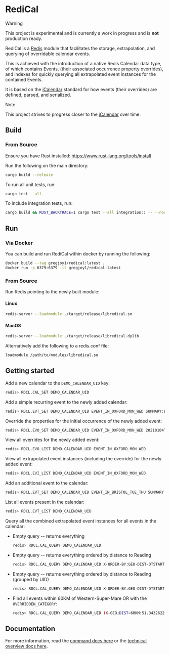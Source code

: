 # RediCal

> [!WARNING]
> This project is experimental and is currently a work in progress and is **not** production ready.

RediCal is a [Redis](https://redis.io/) module that facilitates the storage, extrapolation, and querying of overridable calendar events.

This is achieved with the introduction of a native Redis Calendar data type, of which contains Events, (their associated occurrence property overrides), and indexes for quickly querying all extrapolated event instances for the contained Events.

It is based on the [iCalendar](https://icalendar.org/) standard for how events (their overrides) are defined, parsed, and serialized.

> [!NOTE]
> This project strives to progress closer to the [iCalendar](https://icalendar.org/) over time.

## Build

### From Source

Ensure you have Rust installed: https://www.rust-lang.org/tools/install

Run the following on the main directory:
```bash
cargo build --release
```

To run all unit tests, run:

```bash
cargo test --all
```

To include integration tests, run:

```bash
cargo build && RUST_BACKTRACE=1 cargo test --all integration:: -- --nocapture
```

## Run

### Via Docker
You can build and run RediCal within docker by running the following:
```bash
docker build --tag gregjoy1/redical:latest .
docker run -p 6379:6379 -it gregjoy1/redical:latest
```

### From Source
Run Redis pointing to the newly built module:

#### Linux
```bash
redis-server --loadmodule ./target/release/libredical.so
```

#### MacOS
```bash
redis-server --loadmodule ./target/release/libredical.dylib
```

Alternatively add the following to a redis.conf file:
```bash
loadmodule /path/to/modules/libredical.so
```

## Getting started

Add a new calendar to the `DEMO_CALENDAR_UID` key:

```bash
redis> RDCL.CAL_SET DEMO_CALENDAR_UID
```

Add a simple recurring event to the newly added calendar:

```bash
redis> RDCL.EVT_SET DEMO_CALENDAR_UID EVENT_IN_OXFORD_MON_WED SUMMARY:Event in Oxford on Mondays and Wednesdays at 5:00PM RRULE:BYDAY=MO,WE;COUNT=4;FREQ=WEEKLY;INTERVAL=1 DTSTART:20201231T170000Z DTEND:20201231T173000Z RELATED-TO;RELTYPE=PARENT:PARENT_UUID CATEGORIES:CATEGORY TWO,CATEGORY_ONE GEO:51.751365550307604;-1.2601196837753945
```

Override the properties for the initial occurrence of the newly added event:

```bash
redis> RDCL.EVO_SET DEMO_CALENDAR_UID EVENT_IN_OXFORD_MON_WED 20210104T170000Z SUMMARY:Overridden event in Oxford summary text RELATED-TO;RELTYPE=PARENT:OVERRIDDEN_PARENT_UUID CATEGORIES:OVERRIDDEN_CATEGORY
```

View all overrides for the newly added event:

```bash
redis> RDCL.EVO_LIST DEMO_CALENDAR_UID EVENT_IN_OXFORD_MON_WED
```

View all extrapolated event instances (including the override) for the newly added event:

```bash
redis> RDCL.EVI_LIST DEMO_CALENDAR_UID EVENT_IN_OXFORD_MON_WED
```

Add an additional event to the calendar:

```bash
redis> RDCL.EVT_SET DEMO_CALENDAR_UID EVENT_IN_BRISTOL_TUE_THU SUMMARY:Event in Bristol on Tuesdays and Thursdays at 6:30PM RRULE:BYDAY=TU,TH;COUNT=3;FREQ=WEEKLY;INTERVAL=1 DTSTART:20201231T183000Z DTEND:20201231T190000Z RELATED-TO;RELTYPE=PARENT:PARENT_UUID CATEGORIES:CATEGORY_FOUR,CATEGORY_ONE GEO:51.454481838260214;-2.588329192623361
```

List all events present in the calendar:

```bash
redis> RDCL.EVT_LIST DEMO_CALENDAR_UID
```

Query all the combined extrapolated event instances for all events in the calendar:

* Empty query -- returns everything
  ```bash
  redis> RDCL.CAL_QUERY DEMO_CALENDAR_UID
  ```

* Empty query -- returns everything ordered by distance to Reading
  ```bash
  redis> RDCL.CAL_QUERY DEMO_CALENDAR_UID X-ORDER-BY:GEO-DIST-DTSTART;51.4514278;-1.078448
  ```

* Empty query -- returns everything ordered by distance to Reading (grouped by UID)
  ```bash
  redis> RDCL.CAL_QUERY DEMO_CALENDAR_UID X-ORDER-BY:GEO-DIST-DTSTART;51.4514278;-1.078448 X-DISTINCT:UID
  ```

* Find all events within 60KM of Western-Super-Mare OR with the `OVERRIDDEN_CATEGORY`:
  ```bash
  redis> RDCL.CAL_QUERY DEMO_CALENDAR_UID (X-GEO;DIST=60KM:51.3432622;-3.1608606 OR X-CATEGORIES:OVERRIDDEN_CATEGORY) X-ORDER-BY:GEO-DIST-DTSTART;51.4514278;-1.078448
  ```

## Documentation
For more information, read the [command docs here](docs/docs/commands.md) or the [technical overview docs here](docs/docs/technical_overview.md).
